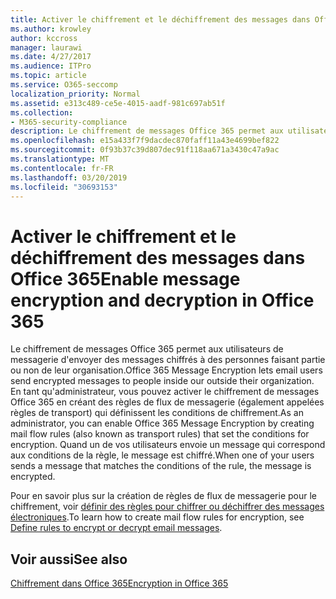```yaml
---
title: Activer le chiffrement et le déchiffrement des messages dans Office 365
ms.author: krowley
author: kccross
manager: laurawi
ms.date: 4/27/2017
ms.audience: ITPro
ms.topic: article
ms.service: O365-seccomp
localization_priority: Normal
ms.assetid: e313c489-ce5e-4015-aadf-981c697ab51f
ms.collection:
- M365-security-compliance
description: Le chiffrement de messages Office 365 permet aux utilisateurs de messagerie d'envoyer des messages chiffrés à des personnes faisant partie ou non de leur organisation. En tant qu'administrateur, vous pouvez activer le chiffrement de messages Office 365 en créant des règles de flux de messagerie (également appelées règles de transport) qui définissent les conditions de chiffrement.
ms.openlocfilehash: e15a433f7f9dacdec870faff11a43e4699bef822
ms.sourcegitcommit: 0f93b37c39d807dec91f118aa671a3430c47a9ac
ms.translationtype: MT
ms.contentlocale: fr-FR
ms.lasthandoff: 03/20/2019
ms.locfileid: "30693153"
---
```

# <a name="enable-message-encryption-and-decryption-in-office-365"></a><span data-ttu-id="1b080-104">Activer le chiffrement et le déchiffrement des messages dans Office 365</span><span class="sxs-lookup"><span data-stu-id="1b080-104">Enable message encryption and decryption in Office 365</span></span>

<span data-ttu-id="1b080-105">Le chiffrement de messages Office 365 permet aux utilisateurs de messagerie d'envoyer des messages chiffrés à des personnes faisant partie ou non de leur organisation.</span><span class="sxs-lookup"><span data-stu-id="1b080-105">Office 365 Message Encryption lets email users send encrypted messages to people inside our outside their organization.</span></span> <span data-ttu-id="1b080-106">En tant qu'administrateur, vous pouvez activer le chiffrement de messages Office 365 en créant des règles de flux de messagerie (également appelées règles de transport) qui définissent les conditions de chiffrement.</span><span class="sxs-lookup"><span data-stu-id="1b080-106">As an administrator, you can enable Office 365 Message Encryption by creating mail flow rules (also known as transport rules) that set the conditions for encryption.</span></span> <span data-ttu-id="1b080-107">Quand un de vos utilisateurs envoie un message qui correspond aux conditions de la règle, le message est chiffré.</span><span class="sxs-lookup"><span data-stu-id="1b080-107">When one of your users sends a message that matches the conditions of the rule, the message is encrypted.</span></span>
  
<span data-ttu-id="1b080-108">Pour en savoir plus sur la création de règles de flux de messagerie pour le chiffrement, voir [définir des règles pour chiffrer ou déchiffrer des messages électroniques](https://go.microsoft.com/fwlink/p/?LinkID=402846).</span><span class="sxs-lookup"><span data-stu-id="1b080-108">To learn how to create mail flow rules for encryption, see [Define rules to encrypt or decrypt email messages](https://go.microsoft.com/fwlink/p/?LinkID=402846).</span></span>
  
## <a name="see-also"></a><span data-ttu-id="1b080-109">Voir aussi</span><span class="sxs-lookup"><span data-stu-id="1b080-109">See also</span></span>

[<span data-ttu-id="1b080-110">Chiffrement dans Office 365</span><span class="sxs-lookup"><span data-stu-id="1b080-110">Encryption in Office 365</span></span>](https://go.microsoft.com/fwlink/p/?LinkID=392525)

